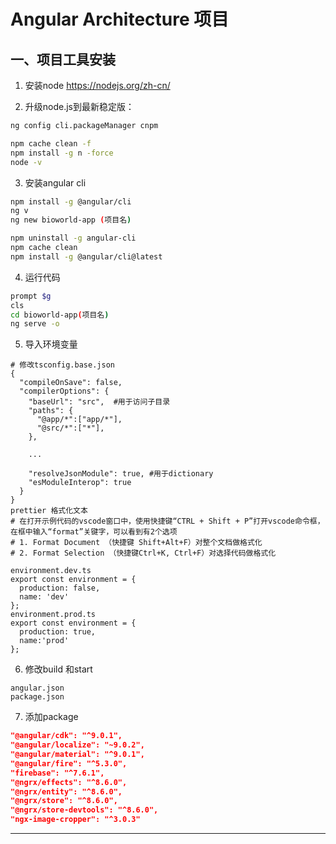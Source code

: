 # Angular Architecture 项目



## 一、项目工具安装

1.  安装node https://nodejs.org/zh-cn/

2. 升级node.js到最新稳定版：

```bash
ng config cli.packageManager cnpm

npm cache clean -f
npm install -g n -force
node -v
```
3. 安装angular cli
```bash
npm install -g @angular/cli
ng v
ng new bioworld-app (项目名)

npm uninstall -g angular-cli
npm cache clean
npm install -g @angular/cli@latest
```
4. 运行代码
```bash
prompt $g
cls
cd bioworld-app(项目名)
ng serve -o
```
5. 导入环境变量
~~~shell
# 修改tsconfig.base.json
{
  "compileOnSave": false,
  "compilerOptions": {
    "baseUrl": "src",  #用于访问子目录
    "paths": {
      "@app/*":["app/*"],
      "@src/*":["*"],
    },
    
    ...
    
    "resolveJsonModule": true, #用于dictionary
    "esModuleInterop": true
  }
}
prettier 格式化文本 
# 在打开示例代码的vscode窗口中，使用快捷键“CTRL + Shift + P”打开vscode命令框，在框中输入“format”关键字，可以看到有2个选项 
# 1. Format Document （快捷键 Shift+Alt+F）对整个文档做格式化
# 2. Format Selection （快捷键Ctrl+K, Ctrl+F）对选择代码做格式化

environment.dev.ts
export const environment = {
  production: false,
  name: 'dev'
};
environment.prod.ts
export const environment = {
  production: true,
  name:'prod'
};
~~~
6. 修改build 和start

```shell
angular.json
package.json
```
7. 添加package

```json
"@angular/cdk": "^9.0.1",
"@angular/localize": "~9.0.2",
"@angular/material": "^9.0.1",
"@angular/fire": "^5.3.0",
"firebase": "^7.6.1",
"@ngrx/effects": "^8.6.0",
"@ngrx/entity": "^8.6.0",
"@ngrx/store": "^8.6.0",
"@ngrx/store-devtools": "^8.6.0",
"ngx-image-cropper": "^3.0.3"
```
-----




